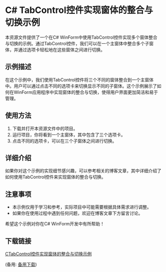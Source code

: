 # C# TabControl控件实现窗体的整合与切换示例

本资源文件提供了一个在C# WinForm中使用TabControl控件实现多个窗体整合与切换的示例。通过TabControl控件，我们可以在一个主窗体中整合多个子窗体，并通过选项卡轻松地在这些窗体之间进行切换。

## 示例描述

在这个示例中，我们使用TabControl控件将三个不同的窗体整合到一个主窗体中。用户可以通过点击不同的选项卡来切换显示不同的子窗体。这个示例展示了如何在WinForm应用程序中实现窗体的整合与切换，使得用户界面更加简洁和易于管理。

## 使用方法

1. 下载并打开本资源文件中的项目。
2. 运行项目，你将看到一个主窗体，其中包含了三个选项卡。
3. 点击不同的选项卡，可以在三个子窗体之间进行切换。

## 详细介绍

如果你对这个示例的实现细节感兴趣，可以参考相关的博客文章，其中详细介绍了如何使用TabControl控件来实现窗体的整合与切换。

## 注意事项

- 本示例仅用于学习和参考，实际项目中可能需要根据具体需求进行调整。
- 如果你在使用过程中遇到任何问题，欢迎在博客文章下方留言讨论。

希望这个示例对你在C# WinForm开发中有所帮助！

## 下载链接
[CTabControl控件实现窗体的整合与切换示例](https://pan.quark.cn/s/8451b1bd09b6) 

(备用: [备用下载](https://pan.baidu.com/s/1E6U4rh28JfoZ0QHqkGE3uw?pwd=1234))
